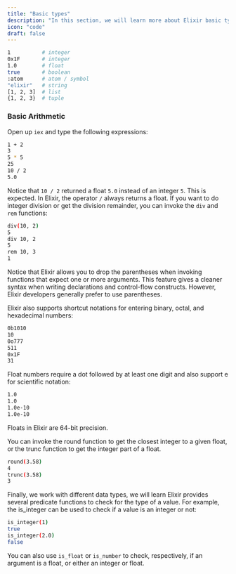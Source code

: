 ```yaml
---
title: "Basic types"
description: "In this section, we will learn more about Elixir basic types: integers, floats, booleans, atoms, and strings."
icon: "code"
draft: false
---
```


```bash
1          # integer
0x1F       # integer
1.0        # float
true       # boolean
:atom      # atom / symbol
"elixir"   # string
[1, 2, 3]  # list
{1, 2, 3}  # tuple
```

### Basic Arithmetic

Open up `iex` and type the following expressions:
```bash
1 + 2
3
5 * 5
25
10 / 2
5.0
```

Notice that `10 / 2` returned a float `5.0` instead of an integer `5`. This is expected. In Elixir, the operator `/` always returns a float. If you want to do integer division or get the division remainder, you can invoke the `div` and `rem` functions:

```bash
div(10, 2)
5
div 10, 2
5
rem 10, 3
1
```

Notice that Elixir allows you to drop the parentheses when invoking functions that expect one or more arguments. This feature gives a cleaner syntax when writing declarations and control-flow constructs. However, Elixir developers generally prefer to use parentheses.

Elixir also supports shortcut notations for entering binary, octal, and hexadecimal numbers:

```bash
0b1010
10
0o777
511
0x1F
31
```

Float numbers require a dot followed by at least one digit and also support e for scientific notation:

```bash
1.0
1.0
1.0e-10
1.0e-10
```

Floats in Elixir are 64-bit precision.

You can invoke the round function to get the closest integer to a given float, or the trunc function to get the integer part of a float.

```bash
round(3.58)
4
trunc(3.58)
3
```
Finally, we work with different data types, we will learn Elixir provides several predicate functions to check for the type of a value. For example, the is_integer can be used to check if a value is an integer or not:
```bash
is_integer(1)
true
is_integer(2.0)
false
```
You can also use `is_float` or `is_number` to check, respectively, if an argument is a float, or either an integer or float.

